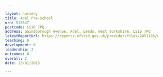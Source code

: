 ```yaml
---

layout: nursery
title: Adel Pre-School
urn: 512647
postcode: LS16 7PQ
address: Gainsborough Avenue, Adel, Leeds, West Yorkshire, LS16 7PQ
latestReportUrl: https://reports.ofsted.gov.uk/provider/files/2451186/urn/512647.pdf
teaching: 0
development: 0
leadership: 2
outcomes: 0
overall: 2
date: 13/01/2015

---
```

